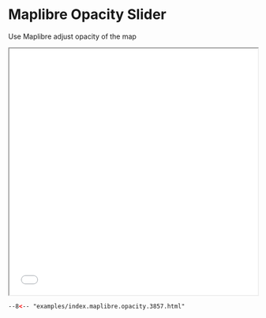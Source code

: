 # Maplibre Opacity Slider

Use Maplibre adjust opacity of the map

<iframe src="../index.maplibre.opacity.3857.html" height="500px" width="100%" scrolling="no"></iframe>

```html
--8<-- "examples/index.maplibre.opacity.3857.html"
```